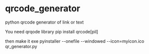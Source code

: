# qrcode_generator
python qrcode generator of link or text


You need qrqode library
pip install qrcode[pil]

then make it exe
pyinstaller --onefile --windowed --icon=myicon.ico qr_generator.py
